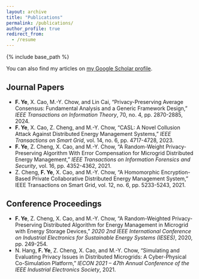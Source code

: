 ```yaml
---
layout: archive
title: "Publications"
permalink: /publications/
author_profile: true
redirect_from:
  - /resume
---
```


{% include base_path %}

You can also find my articles on [my Google Scholar profile]("https://scholar.google.com/citations?user=uBZbqDsAAAAJ&hl=en").

Journal Papers
------
* **F. Ye**, X. Cao, M.-Y. Chow, and Lin Cai, “Privacy-Preserving Average Consensus: Fundamental Analysis and a Generic Framework Design,” _IEEE Transactions on Information Theory_, 70, no. 4, pp. 2870-2885, 2024.
* **F. Ye**, X. Cao, Z. Cheng, and M.-Y. Chow, “CASL: A Novel Collusion Attack Against Distributed Energy Management Systems,” _IEEE Transactions on Smart Grid_, vol. 14, no. 6, pp. 4717-4728, 2023.
* **F. Ye**, Z. Cheng, X. Cao, and M.-Y. Chow, “A Random-Weight Privacy-Preserving Algorithm With Error Compensation for Microgrid Distributed Energy Management,” _IEEE Transactions on Information Forensics and Security_, vol. 16, pp. 4352-4362, 2021.
* Z. Cheng, **F. Ye**, X. Cao, and M.-Y. Chow, “A Homomorphic Encryption-Based Private Collaborative Distributed Energy Management System,” IEEE Transactions on Smart Grid, vol. 12, no. 6, pp. 5233-5243, 2021.

Conference Proceedings
------
* **F. Ye**, Z. Cheng, X. Cao, and M.-Y. Chow, “A Random-Weighted Privacy-Preserving Distributed Algorithm for Energy Management in Microgrid with Energy Storage Devices,” _2020 2nd IEEE International Conference on Industrial Electronics for Sustainable Energy Systems (IESES)_, 2020, pp. 249-254.
* N. Hang, **F. Ye**, Z. Cheng, X. Cao, and M.-Y. Chow, “Simulating and Evaluating Privacy Issues in Distributed Microgrids: A Cyber-Physical Co-Simulation Platform,” _IECON 2021 – 47th Annual Conference of the IEEE Industrial Electronics Society_, 2021.
  
